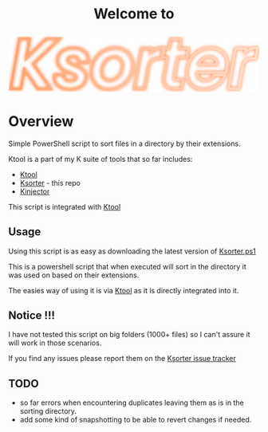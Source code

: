 # <p align="center">Welcome to</p>

<p align="center">
    <img src="ksorter.svg" alt="Ksorter" title="ksorter logo">
</p>

# Overview

Simple PowerShell script to sort files in a directory by their extensions.

Ktool is a part of my K suite of tools that so far includes:
- [Ktool](https://github.com/kociumba/ktool)
- [Ksorter](https://github.com/kociumba/ksorter) - this repo
- [Kinjector](https://github.com/kociumba/Kinjector)

This script is integrated with [Ktool](https://github.com/kociumba)

## Usage

Using this script is as easy as downloading the latest version of [Ksorter.ps1](https://raw.githubusercontent.com/kociumba/ksorter/main/Ksorter.ps1)

This is a powershell script that when executed will sort in the directory it was used on based on their extensions.

The easies way of using it is via [Ktool](https://github.com/kociumba/ktool) as it is directly integrated into it.

## Notice !!!

I have not tested this script on big folders (1000+ files) so I can't assure it will work in those scenarios.

If you find any issues please report them on the [Ksorter issue tracker](https://github.com/kociumba/ksorter/issues)

## TODO
- so far errors when encountering duplicates leaving them as is in the sorting directory.
- add some kind of snapshotting to be able to revert changes if needed.


